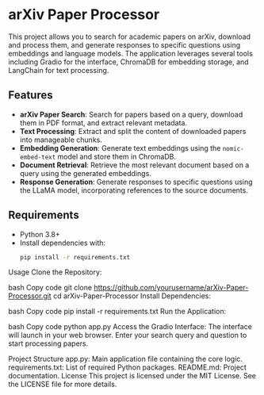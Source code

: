 # arXiv Paper Processor

This project allows you to search for academic papers on arXiv, download and process them, and generate responses to specific questions using embeddings and language models. The application leverages several tools including Gradio for the interface, ChromaDB for embedding storage, and LangChain for text processing.

## Features

- **arXiv Paper Search**: Search for papers based on a query, download them in PDF format, and extract relevant metadata.
- **Text Processing**: Extract and split the content of downloaded papers into manageable chunks.
- **Embedding Generation**: Generate text embeddings using the `nomic-embed-text` model and store them in ChromaDB.
- **Document Retrieval**: Retrieve the most relevant document based on a query using the generated embeddings.
- **Response Generation**: Generate responses to specific questions using the LLaMA model, incorporating references to the source documents.

## Requirements

- Python 3.8+
- Install dependencies with:
  ```bash
  pip install -r requirements.txt

Usage
Clone the Repository:

bash
Copy code
git clone https://github.com/yourusername/arXiv-Paper-Processor.git
cd arXiv-Paper-Processor
Install Dependencies:

bash
Copy code
pip install -r requirements.txt
Run the Application:

bash
Copy code
python app.py
Access the Gradio Interface:
The interface will launch in your web browser. Enter your search query and question to start processing papers.

Project Structure
app.py: Main application file containing the core logic.
requirements.txt: List of required Python packages.
README.md: Project documentation.
License
This project is licensed under the MIT License. See the LICENSE file for more details.
